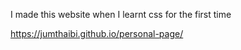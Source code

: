 I made this website when I learnt css for the first time

https://jumthaibi.github.io/personal-page/
